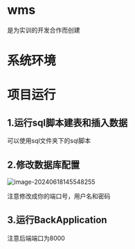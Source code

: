 # wms
是为实训的开发合作而创建



# 系统环境



# 项目运行

## 1.运行sql脚本建表和插入数据

可以使用sql文件夹下的sql脚本



## 2.修改数据库配置

![image-20240618145548255](https://cdn.jsdelivr.net/gh/Fornewt/Picture@master/image-20240618145548255.png)

注意修改成你的端口号，用户名和密码



## 3.运行BackApplication

注意后端端口为8000
